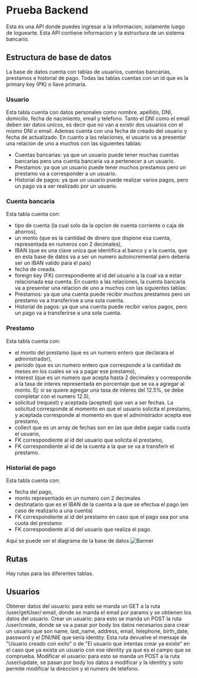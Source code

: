 # Prueba Backend

Esta es una API donde puedes ingresar a la informacion, solamente luego de loguearte.
Esta API contiene informacion y la estructura de un sistema bancario.

## Estructura de base de datos

La base de datos cuenta con tablas de usuarios, cuentas bancarias, prestamos e historial de pago.
Todas las tablas cuentas con un id que es la primary key (PK) o llave primaria.

### Usuario

Esta tabla cuenta con datos personales como nombre, apellido, DNI, domicilio, fecha de nacimiento, email y telefono.
Tanto el DNI como el email deben ser datos unicos, es decir que no van a existir dos usuarios con el mismo DNI o email.
Ademas cuenta con una fecha de creado del usuario y fecha de actualizado.
En cuanto a las relaciones, el usuario va a presentar una relacion de uno a muchos con las siguientes tablas:
- Cuentas bancarias: ya que un usuario puede tener muchas cuentas bancarias pero una cuenta bancaria va a pertenecer a un usuario.
- Prestamos: ya que un usuario puede tener muchos prestamos pero un prestamo va a corresponder a un usuario.
- Historial de pagos: ya que un usuario puede realizar varios pagos, pero un pago va a ser realizado por un usuario.

### Cuenta bancaria

Esta tabla cuenta con:
- tipo de cuenta (la cual solo da la opcion de cuenta corriente o caja de ahorros), 
- un monto (que es la cantidad de dinero que dispone esa cuenta, representada en numeros con 2 decimales), 
- IBAN (que es una clave unica que identifica al banco y a la cuenta, que en esta base de datos va a ser un numero autoincremental pero deberia ser un IBAN valido para el pais)
- fecha de creada.
- foreign key (FK) correspondiente al id del usuario a la cual va a estar relacionada esa cuenta.
En cuanto a las relaciones, la cuenta bancaria va a presentar una relacion de uno a muchos con las siguientes tablas:
- Prestamos: ya que una cuenta puede recibir muchos prestamos pero un prestamo va a transferirse a una sola cuenta.
- Historial de pagos: ya que una cuenta puede recibir varios pagos, pero un pago va a transferirse a una sola cuenta.

### Prestamo

Esta tabla cuenta con:
- el monto del prestamo (que es un numero entero que declarara el administrador), 
- periodo (que es un numero entero que corresponde a la cantidad de meses en los cuales se va a pagar ese prestamo), 
- interest (que es un numero que acepta hasta 2 decimales y corresponde a la tasa de interes representada en porcentaje que se va a agregar al monto. Ej: si se quiere agregar una tasa de interes del 12.5%, se debe completar con el numero 12.5),
- solicitud (request) y aceptada (acepted) que van a ser fechas. La solicitud corresponde al momento en que el usuario solicita el prestamo, y aceptada corresponde al momento en que el administrador acepta ese prestamo,
- collect que es un array de fechas son en las que debe pagar cada cuota el usuario,
- FK correspondiente al id del usuario que solicita el prestamo,
- FK correspondiente al id de la cuenta a la que se va a transferir el prestamo.

### Historial de pago

Esta tabla cuenta con:
- fecha del pago,
- monto representado en un numero con 2 decimales
- destinatario que es el IBAN de la cuenta a la que se efectua el pago (en caso de realizarlo a una cuenta)
- FK correspondiente al id del prestamo en caso que el pago sea por una cuota del prestamo
- FK correspondiente al id del usuario que realiza el pago.

Aqui se puede ver el diagrama de la base de datos
![Banner](/homebanking-back/images/Diagrama%20base%20de%20datos.drawio.png)

## Rutas

Hay rutas para las diferentes tablas.

## Usuarios

Obtener datos del usuario: para esto se manda un GET a la ruta /user/getUser/:email, donde se manda el email por params y se obtienen los datos del usuario.
Crear un usuario: para esto se manda un POST la ruta /user/create, donde se va a pasar por body los datos necesarios para crear un usuario que son name, last_name, address, email, telephone, birth_date, password y el DNI/NIE que seria identity.
Esta ruta devuelve el mensaje de "Usuario creado con exito" o de "El usuario que intentas crear ya existe" en el caso que ya exista un usuario con ese identity ya que es el campo que se comprueba.
Modificar el usuario: para esto se manda un POST a la ruta /user/update, se pasan por body los datos a modificar y la identity y solo permite modificar la direccion y el numero de telefono.